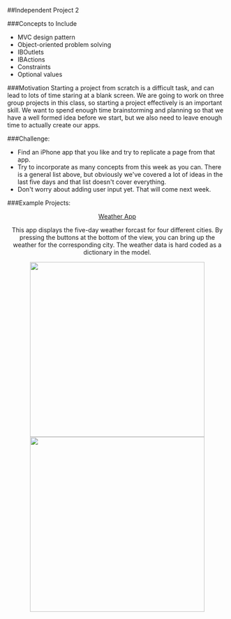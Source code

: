 ##Independent Project 2

###Concepts to Include
- MVC design pattern
- Object-oriented problem solving
- IBOutlets
- IBActions
- Constraints
- Optional values

###Motivation
Starting a project from scratch is a difficult task, and can lead to lots of time staring at a blank screen. We are going to work on three group projects in this class, so starting a project effectively is an important skill. We want to spend enough time brainstorming and planning so that we have a well formed idea before we start, but we also need to leave enough time to actually create our apps.

###Challenge:
- Find an iPhone app that you like and try to replicate a page from that app.
- Try to incorporate as many concepts from this week as you can. There is a general list above, but obviously we've covered a lot of ideas in the last five days and that list doesn't cover everything.
- Don't worry about adding user input yet. That will come next week.


###Example Projects:
<p align="center">
 <a href="https://github.com/upperlinecode/intro-to-swift/tree/master/day-5/WeatherApp">Weather App</a>
</p>
<p align="center">
 This app displays the five-day weather forcast for four different cities. By pressing the buttons at the bottom of the view, you can bring up the weather for the corresponding city. The weather data is hard coded as a dictionary in the model.
</p>
<p align="center">
<img src="https://github.com/upperlinecode/intro-to-swift/blob/master/day-5/images/weather-nyc.png?raw=true" height="400px" hspace="20">
 <img src="https://github.com/upperlinecode/intro-to-swift/blob/master/day-5/images/weather-pittsburgh.png?raw=true" height="400px" hspace="20">
</p>
